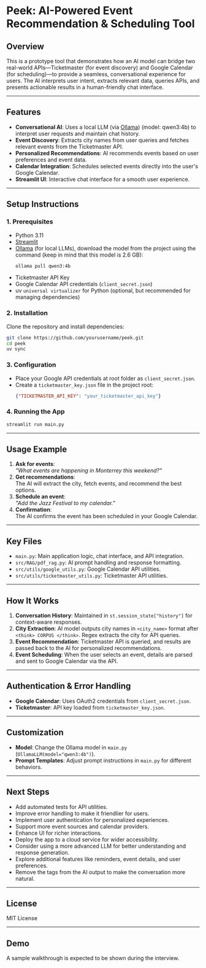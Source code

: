 # Peek: AI-Powered Event Recommendation & Scheduling Tool

## Overview

This is a prototype tool that demonstrates how an AI model can bridge two real-world APIs—Ticketmaster (for event discovery) and Google Calendar (for scheduling)—to provide a seamless, conversational experience for users. The AI interprets user intent, extracts relevant data, queries APIs, and presents actionable results in a human-friendly chat interface.

---

## Features

- **Conversational AI**: Uses a local LLM (via [Ollama](https://ollama.com/)) (model: qwen3:4b) to interpret user requests and maintain chat history.
- **Event Discovery**: Extracts city names from user queries and fetches relevant events from the Ticketmaster API.
- **Personalized Recommendations**: AI recommends events based on user preferences and event data.
- **Calendar Integration**: Schedules selected events directly into the user's Google Calendar.
- **Streamlit UI**: Interactive chat interface for a smooth user experience.

---

## Setup Instructions

### 1. Prerequisites

- Python 3.11
- [Streamlit](https://streamlit.io/)
- [Ollama](https://ollama.com/) (for local LLMs), download the model from the project using the command (keep in mind that this model is 2.6 GB):
  ```bash
  ollama pull qwen3:4b
  ```
- Ticketmaster API Key
- Google Calendar API credentials (`client_secret.json`)
- uv `universal virtualizer` for Python (optional, but recommended for managing dependencies)

### 2. Installation

Clone the repository and install dependencies:

```bash
git clone https://github.com/yourusername/peek.git
cd peek
uv sync
```

### 3. Configuration

- Place your Google API credentials at root folder as `client_secret.json`.
- Create a `ticketmaster_key.json` file in the project root:
  ```json
  {"TICKETMASTER_API_KEY": "your_ticketmaster_api_key"}
  ```

### 4. Running the App

```bash
streamlit run main.py
```

---

## Usage Example

1. **Ask for events**:  
   _"What events are happening in Monterrey this weekend?"_
2. **Get recommendations**:  
   The AI will extract the city, fetch events, and recommend the best options.
3. **Schedule an event**:  
   _"Add the Jazz Festival to my calendar."_
4. **Confirmation**:  
   The AI confirms the event has been scheduled in your Google Calendar.

---

## Key Files

- `main.py`: Main application logic, chat interface, and API integration.
- `src/RAG/pdf_rag.py`: AI prompt handling and response formatting.
- `src/utils/google_utils.py`: Google Calendar API utilities.
- `src/utils/ticketmaster_utils.py`: Ticketmaster API utilities.

---

## How It Works

1. **Conversation History**: Maintained in `st.session_state["history"]` for context-aware responses.
2. **City Extraction**: AI model outputs city names in `<city_name>` format after `<think> CORPUS </think>`. Regex extracts the city for API queries.
3. **Event Recommendation**: Ticketmaster API is queried, and results are passed back to the AI for personalized recommendations.
4. **Event Scheduling**: When the user selects an event, details are parsed and sent to Google Calendar via the API.

---

## Authentication & Error Handling

- **Google Calendar**: Uses OAuth2 credentials from `client_secret.json`.
- **Ticketmaster**: API key loaded from `ticketmaster_key.json`.

---

## Customization

- **Model**: Change the Ollama model in `main.py` (`OllamaLLM(model="qwen3:4b")`).
- **Prompt Templates**: Adjust prompt instructions in `main.py` for different behaviors.

---

## Next Steps

- Add automated tests for API utilities.
- Improve error handling to make it friendlier for users.
- Implement user authentication for personalized experiences.
- Support more event sources and calendar providers.
- Enhance UI for richer interactions.
- Deploy the app to a cloud service for wider accessibility.
- Consider using a more advanced LLM for better understanding and response generation.
- Explore additional features like reminders, event details, and user preferences.
- Remove the <think> tags from the AI output to make the conversation more natural.

---

## License

MIT License

---

## Demo

A sample walkthrough is expected to be shown during the interview.
